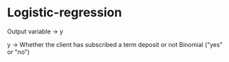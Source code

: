 # Logistic-regression
Output variable -> y



y -> Whether the client has subscribed a term deposit or not  Binomial ("yes" or "no")
